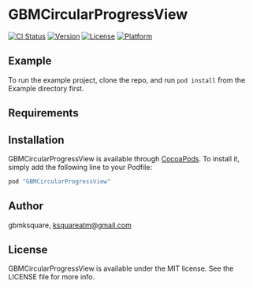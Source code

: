 # GBMCircularProgressView

[![CI Status](http://img.shields.io/travis/gbmksquare/GBMCircularProgressView.svg?style=flat)](https://travis-ci.org/gbmksquare/GBMCircularProgressView)
[![Version](https://img.shields.io/cocoapods/v/GBMCircularProgressView.svg?style=flat)](http://cocoapods.org/pods/GBMCircularProgressView)
[![License](https://img.shields.io/cocoapods/l/GBMCircularProgressView.svg?style=flat)](http://cocoapods.org/pods/GBMCircularProgressView)
[![Platform](https://img.shields.io/cocoapods/p/GBMCircularProgressView.svg?style=flat)](http://cocoapods.org/pods/GBMCircularProgressView)

## Example

To run the example project, clone the repo, and run `pod install` from the Example directory first.

## Requirements

## Installation

GBMCircularProgressView is available through [CocoaPods](http://cocoapods.org). To install
it, simply add the following line to your Podfile:

```ruby
pod "GBMCircularProgressView"
```

## Author

gbmksquare, ksquareatm@gmail.com

## License

GBMCircularProgressView is available under the MIT license. See the LICENSE file for more info.
